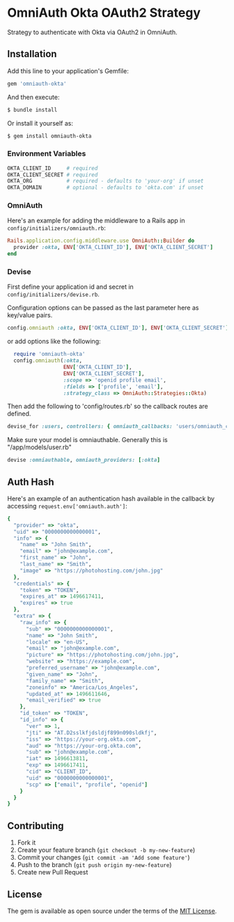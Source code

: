 # OmniAuth Okta OAuth2 Strategy

Strategy to authenticate with Okta via OAuth2 in OmniAuth.

## Installation

Add this line to your application's Gemfile:

```ruby
gem 'omniauth-okta'
```

And then execute:
```bash
$ bundle install
```

Or install it yourself as:
```bash
$ gem install omniauth-okta
```

### Environment Variables

```bash
OKTA_CLIENT_ID     # required
OKTA_CLIENT_SECRET # required
OKTA_ORG           # required - defaults to 'your-org' if unset
OKTA_DOMAIN        # optional - defaults to 'okta.com' if unset
```

### OmniAuth

Here's an example for adding the middleware to a Rails app in `config/initializers/omniauth.rb`:

```ruby
Rails.application.config.middleware.use OmniAuth::Builder do
  provider :okta, ENV['OKTA_CLIENT_ID'], ENV['OKTA_CLIENT_SECRET']
end
```

### Devise

First define your application id and secret in `config/initializers/devise.rb`.

Configuration options can be passed as the last parameter here as key/value pairs.

```ruby
config.omniauth :okta, ENV['OKTA_CLIENT_ID'], ENV['OKTA_CLIENT_SECRET'], {}
```
or add options like the following:

```ruby
  require 'omniauth-okta'
  config.omniauth(:okta,
                  ENV['OKTA_CLIENT_ID'],
                  ENV['OKTA_CLIENT_SECRET'],
                  :scope => 'openid profile email',
                  :fields => ['profile', 'email'],
                  :strategy_class => OmniAuth::Strategies::Okta)
```

Then add the following to 'config/routes.rb' so the callback routes are defined.

```ruby
devise_for :users, controllers: { omniauth_callbacks: 'users/omniauth_callbacks' }
```

Make sure your model is omniauthable. Generally this is "/app/models/user.rb"

```ruby
devise :omniauthable, omniauth_providers: [:okta]
```

## Auth Hash

Here's an example of an authentication hash available in the callback by accessing `request.env['omniauth.auth']`:

```ruby
{
  "provider" => "okta",
  "uid" => "0000000000000001",
  "info" => {
    "name" => "John Smith",
    "email" => "john@example.com",
    "first_name" => "John",
    "last_name" => "Smith",
    "image" => "https://photohosting.com/john.jpg"
  },
  "credentials" => {
    "token" => "TOKEN",
    "expires_at" => 1496617411,
    "expires" => true
  },
  "extra" => {
    "raw_info" => {
      "sub" => "0000000000000001",
      "name" => "John Smith",
      "locale" => "en-US",
      "email" => "john@example.com",
      "picture" => "https://photohosting.com/john.jpg",
      "website" => "https://example.com",
      "preferred_username" => "john@example.com",
      "given_name" => "John",
      "family_name" => "Smith",
      "zoneinfo" => "America/Los_Angeles",
      "updated_at" => 1496611646,
      "email_verified" => true
    },
    "id_token" => "TOKEN",
    "id_info" => {
      "ver" => 1,
      "jti" => "AT.D2sslkfjdsldjf899n090sldkfj",
      "iss" => "https://your-org.okta.com",
      "aud" => "https://your-org.okta.com",
      "sub" => "john@example.com",
      "iat" => 1496613811,
      "exp" => 1496617411,
      "cid" => "CLIENT_ID",
      "uid" => "0000000000000001",
      "scp" => ["email", "profile", "openid"]
    }
  }
}
```

## Contributing

1. Fork it
2. Create your feature branch (`git checkout -b my-new-feature`)
3. Commit your changes (`git commit -am 'Add some feature'`)
4. Push to the branch (`git push origin my-new-feature`)
5. Create new Pull Request

## License
The gem is available as open source under the terms of the [MIT License](http://opensource.org/licenses/MIT).


